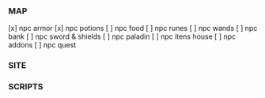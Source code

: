 ### MAP

[x] npc armor
[x] npc potions
[ ] npc food
[ ] npc runes
[ ] npc wands
[ ] npc bank
[ ] npc sword & shields
[ ] npc paladin
[ ] npc itens house
[ ] npc addons
[ ] npc quest

### SITE

### SCRIPTS
